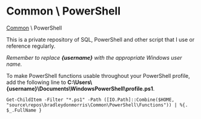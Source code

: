 # Common \ PowerShell

[Common](https://github.com/bradleydonmorris/Common) \ PowerShell

This is a private repository of SQL, PowerShell and other script that I use or reference regularly.

*Remember to replace **{username}** with the appropriate Windows user name.*


To make PowerShell functions usable throughout your PowerShell profile, add the following line to **C:\Users\\{username}\Documents\WindowsPowerShell\profile.ps1**.

`Get-ChildItem -Filter "*.ps1" -Path ([IO.Path]::Combine($HOME, "source\repos\bradleydonmorris\Common\PowerShell\Functions")) | %{. $_.FullName }`

